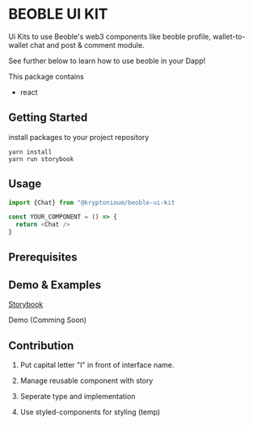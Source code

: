# BEOBLE UI KIT

Ui Kits to use Beoble's web3 components like beoble profile, wallet-to-wallet chat and post & comment module.

See further below to learn how to use beoble in your Dapp!


This package contains
- react

## Getting Started

install packages to your project repository

```
yarn install
yarn run storybook
```

## Usage

```typescript
import {Chat} from "@kryptonioum/beoble-ui-kit

const YOUR_COMPONENT = () => {
  return <Chat />
}
```

## Prerequisites

## Demo & Examples

[Storybook](https://kryptonium-finance.github.io/beoble-ui-kit/)

Demo (Comming Soon)

## Contribution

1. Put capital letter "I" in front of interface name.

2. Manage reusable component with story

3. Seperate type and implementation

4. Use styled-components for styling (temp)
